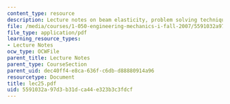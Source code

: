```yaml
---
content_type: resource
description: Lecture notes on beam elasticity, problem solving technique, and examples.
file: /media/courses/1-050-engineering-mechanics-i-fall-2007/5591032a97d3b31dca44e323b3c3fdcf_lec25.pdf
file_type: application/pdf
learning_resource_types:
- Lecture Notes
ocw_type: OCWFile
parent_title: Lecture Notes
parent_type: CourseSection
parent_uid: dec40ff4-e8ca-636f-c6db-d88880914a96
resourcetype: Document
title: lec25.pdf
uid: 5591032a-97d3-b31d-ca44-e323b3c3fdcf
---
```

